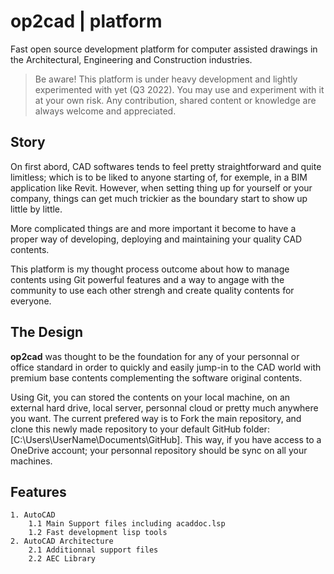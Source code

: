 # op2cad | platform
Fast open source development platform for computer assisted drawings in the Architectural, Engineering and Construction industries.

> Be aware! This platform is under heavy development and lightly experimented with yet (Q3 2022). You may use and experiment with it at your own risk. Any contribution, shared content or knowledge are always welcome and appreciated.

## Story

On first abord, CAD softwares tends to feel pretty straightforward and quite limitless; which is to be liked to anyone starting of, for exemple, in a BIM application like Revit. However, when setting thing up for yourself or your company, things can get much trickier as the boundary start to show up little by little.

More complicated things are and more important it become to have a proper way of developing, deploying and maintaining your quality CAD contents.

This platform is my thought process outcome about how to manage contents using Git powerful features and a way to angage with the community to use each other strengh and create quality contents for everyone.

## The Design

**op2cad** was thought to be the foundation for any of your personnal or office standard in order to quickly and easily jump-in to the CAD world with premium base contents complementing the software original contents.

Using Git, you can stored the contents on your local machine, on an external hard drive, local server, personnal cloud or pretty much anywhere you want. The current prefered way is to Fork the main repository, and clone this newly made repository to your default GitHub folder: [C:\Users\UserName\Documents\GitHub]. This way, if you have access to a OneDrive account; your personnal repository should be sync on all your machines.

## Features

```features
1. AutoCAD
    1.1 Main Support files including acaddoc.lsp
    1.2 Fast development lisp tools
2. AutoCAD Architecture
    2.1 Additionnal support files
    2.2 AEC Library
```
